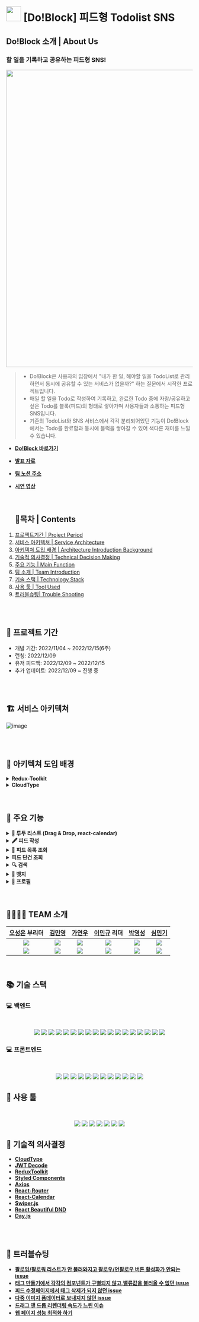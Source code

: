 # <img src="https://user-images.githubusercontent.com/108126419/207803210-3720fca9-3c05-43fe-a662-bd619bf1ce14.jpg" width="40">&nbsp;[Do!Block] 피드형 Todolist SNS

## Do!Block 소개 | About Us

### 할 일을 기록하고 공유하는 피드형 SNS! <br>

<img src="https://user-images.githubusercontent.com/108126419/207803730-a2a90832-b6d3-4948-8895-7385382cb9ec.png" width="800">

> - Do!Block은 사용자의 입장에서 "내가 한 일, 해야할 일을 TodoList로 관리하면서 동시에 공유할 수 있는 서비스가 없을까?" 하는 질문에서 시작한 프로젝트입니다.<br>
> - 매일 할 일을 Todo로 작성하여 기록하고, 완료한 Todo 중에 자랑/공유하고 싶은 Todo를 블록(피드)의 형태로 쌓아가며 사용자들과 소통하는 피드형 SNS입니다.<br>
> - 기존의 TodoList와 SNS 서비스에서 각각 분리되어있던 기능이 Do!Block에서는 Todo를 완료함과 동시에 블럭을 쌓아갈 수 있어 색다른 재미를 느낄 수 있습니다.
>   <br>

- **[Do!Block 바로가기](https://www.doblock.shop/)<br>**
- **[발표 자료](https://www.miricanvas.com/v/11mzz4j)<br>**
- **[팀 노션 주소](https://legendary-scaffold-c21.notion.site/Do-Block-03bf205c16b44de293a37f1a738eadac)**
- **[시연 영상](https://youtu.be/P7UCIujReOk)<br>**
  <br>
  <br>

  ## 🔭목차 | Contents

1. [ 프로젝트기간 | Project Period ](#------------project-period--br-)
2. [ 서비스 아키텍쳐 | Service Architecture ](#------------br-)
3. [ 아키텍쳐 도입 배경 | Architecture Introduction Background ](#--------------br-)
4. [ 기술적 의사결정 | Technical Decision Making ](#-----------)
5. [ 주요 기능 | Main Function ](#--------)
6. [ 팀 소개 | Team Introduction ](#----------------)
7. [ 기술 스택 | Technology Stack](#--------)
8. [ 사용 툴 | Tool Used](#-------)
9. [ 트러블슈팅| Trouble Shooting](#--------)

<br>
<br>

## 📆 프로젝트 기간 <br>

<ul>
  <li>개발 기간: 2022/11/04 ~ 2022/12/15(6주)</li>
  <li>런칭: 2022/12/09</li>
  <li>유저 피드백: 2022/12/09 ~ 2022/12/15</li>
  <li>추가 업데이트: 2022/12/09 ~ 진행 중</li>
</ul>

<br>
<br>

## 🏗 서비스 아키텍쳐<br>

![image](https://user-images.githubusercontent.com/108126419/207886272-d38c3b62-2427-4e38-9813-d57b04ded842.png)

<br>
<br>

## 📖 아키텍쳐 도입 배경<br>

<details> 
  <summary><strong>Redux-Toolkit</strong></summary><br>
  <li> Redux-Toolkit의 장점은 두 가지가 있다. Reudx의 단점으로 꼽히는 보일러플레이트 코드가 줄어든 다는 것이다.
보일러플레이트 코드가 많으면 코드의 예측가능성 측면에서 떨어지고 코드해석이 어려워져, 실수를 유발 시킬 수 있다.</li>
  <li> 또한 리덕스를 사용하다보면, redux devtool, immer, reselect등 여러가지 라이브러리들을 설치하게 된다. 하지만 Redux-Toolkit에는 이런 많은 라이브러리 들이 내장되어 있어서 많은 라이브러리들의 의존성을 줄일 수 있다.</li>
  <br>
</details>
<details> 
  <summary><strong>CloudType</strong></summary><br>
  <li> 별도의 파일 업로드나 웹서버 세팅 등의 번거로운 절차를 거치지 않고 Github와 연동하여 배포가 가능하다.</li>
  <li> Dockerfile을 통한 커스텀 이미지 빌드를 통해 서비스 배포가 가능하여 막강한 확장성과 호환성이 있다.</li>
  <li> HTTPS 전환을 위한 SSL 인증서 제공을 해주어 별도의 인증과정이 필요하지 않아 사용하게 되었다.</li> <br>
</details>
<br>
<br>

## 💖 주요 기능

<details>

  <summary><strong>📆 투두 리스트 (Drag & Drop, react-calendar)</strong></summary>

  <br/>

  <ul>
    <li>날짜별 투두 작성, 수정, 삭제, 조회</li>
    <li>드래그 앤 드롭</li>

<br>

  <img src="https://user-images.githubusercontent.com/108126419/207830787-d9e4711e-5cd4-4a8b-b526-0db0decb52bd.png" width="300">
  <img src="https://user-images.githubusercontent.com/108126419/207831025-333c96f3-f90c-4aac-b465-3677ac9e4711.png" width="302">
  <img src="https://user-images.githubusercontent.com/108126419/207831237-fd0b7099-2a1c-4db4-854b-aa80c8866350.png" width="300">
  <img src="https://user-images.githubusercontent.com/108126419/207832697-66c401a0-b5a7-4bbc-a104-05db3e2b4a47.png" width="302">

<br>

  </ul>

</details>

<details>

  <summary><strong>🖋 피드 작성</strong></summary>

  <br/>

  <ul>

<li>완료된 투두 목록만 투두 선택창에 불러오기</li>
<li>태그 추가하기</li>
<li>최대 4장까지 사진 업로드 가능</li>
<li>피드에 적용될 컬러 선택 가능</li>
  <br/>

  <img src="https://user-images.githubusercontent.com/108126419/207832276-2dfc3ba6-a396-48b8-a891-e1f795cb222e.png" width="301">
  <img src="https://user-images.githubusercontent.com/108126419/207832354-ed0c11ed-7ebe-4aac-ae90-ad09d6d59d3c.png" width="300">

  </ul>

</details>

<details>

  <summary><strong> 👀 피드 목록 조회</strong></summary>

  <br/>

  <ul>

  <li>추천 피드</li>
    - 선택한 관심사 태그를 바탕으로 게시글을 보여줌 <br>
    - 선택한 관심사 태그가 없다면 관심사 선택 페이지로 유도 <br>
    - 추천 태그를 선택하거나 커스텀 태그를 만들어 선택할 수 있음
  <li>팔로잉 피드</li>
    - 팔로우한 사람의 게시글과 자신의 게시글을 조회할 수 있음 <br>
  <li>무한 스크롤</li>
    - 게시글을 5개씩 불러옴 <br>
    <br/>

<img src="https://user-images.githubusercontent.com/108126419/207832626-c19d5b99-fda0-4842-8d10-f417acf9fdd5.png" width="300">
<img src="https://user-images.githubusercontent.com/108126419/207833056-bb358093-6891-4ef0-a14f-7bedfa93596b.png" width="300">
<img src="https://user-images.githubusercontent.com/108126419/207833122-9c678013-113e-4d32-a14d-7b3382f6e9f1.png" width="300">
<img src="https://user-images.githubusercontent.com/108126419/207835078-a7f1d80c-4d19-4911-a55f-d535237a7324.PNG" width="301">

  </ul>

</details>

<details>

  <summary><strong> 피드 단건 조회</strong></summary>

<br/>

<ul>
  <li>게시글 수정, 삭제</li>
  <li>이미지 페이지네이션</li>
  <li>태그를 눌러 검색할 수 있음</li>
  <li>댓글 작성, 수정, 삭제</li>
  <li>리액션</li>
  <br />

<img src="https://user-images.githubusercontent.com/108126419/207833299-2b9b3b94-1961-4ab0-b6e1-309520093e2d.png" width="300">
<img src="https://user-images.githubusercontent.com/108126419/207833360-ec6fb20b-b646-486f-b98b-734fd25db5a1.png" width="300">
<img src="https://user-images.githubusercontent.com/108126419/207833419-6c9c8b26-683f-4ef1-bf30-ad4149c16003.png" width="300">
<img src="https://user-images.githubusercontent.com/108126419/207834561-77cdb0dd-3f3a-4f7c-a504-aa8d3d971e3d.PNG" width="301">

</ul>

</details>

<details>

  <summary><strong>🔍 검색</strong></summary>

  <br/>

  <ul>

<li>태그 검색/ 유저찾기 검색 구분하여 검색가능</li>
<li>항목 조회시 태그는 5개, 유저 찾기는 10개 단위로 무한스크롤 조회</li>
    <br/>

<img src="https://user-images.githubusercontent.com/108126419/207835347-7e9e041b-111b-46fd-be8e-9a6083654bb4.png" width="300">
<img src="https://user-images.githubusercontent.com/108126419/207835462-e49fd69f-8154-413d-ae97-1a46653faddb.png" width="300">
    <br>

  </ul>

</details>

<details>

  <summary><strong>🥇 뱃지</strong></summary>

  <br/>

  <ul>

  <li>대표 뱃지 설정</li>
    <br/>

<img src="https://user-images.githubusercontent.com/108126419/207835720-bfaf48d6-fdc3-4269-b263-00a5c30e50b4.png" width="300">
<img src="https://user-images.githubusercontent.com/108126419/207835773-e8b82b84-5991-4627-adf0-5e5c7dd2fffe.png" width="300.5">

  </ul>

</details>

<details>

  <summary><strong>🙋 프로필</strong></summary>

  <br/>

  <ul>

  <li>내가 획득한 뱃지 보기(swiper)</li>
  <li>회원 정보 수정(닉네임/프로필 사진/비밀번호)</li>
  <li>관심사 설정</li>
  <li>팔로우/언팔로우 기능</li>
  <li>로그아웃</li>
  <li>내가 쌓은 블럭(내가 작성한 피드 모아보기)</li>
    <br/>

<img src="https://user-images.githubusercontent.com/108126419/207835912-86a3aaef-62ed-466c-a650-089ba04f3450.png" width="300">
<img src="https://user-images.githubusercontent.com/108126419/207835973-e66a78df-6992-4cd2-8c3a-b1be80eec52c.png" width="300">
<img src="https://user-images.githubusercontent.com/108126419/207836062-78e849ae-2a80-4775-a78d-08089bea2bf0.png" width="300">
<img src="https://user-images.githubusercontent.com/108126419/207836115-5052586b-69f7-4b95-87cd-30b612aabf2b.png" width="300">
<img src="https://user-images.githubusercontent.com/108126419/207836729-2da0100d-aad4-4e98-9847-412017d1bc6f.PNG" width="303">
<img src="https://user-images.githubusercontent.com/108126419/207836168-061dfd5f-7bc4-4c13-bc3b-dba1e18c9541.png" width="300">

  </ul>

</details>

<br>
<br>

## 👨‍👩‍👧‍👦 TEAM 소개

|                             [오성은](https://github.com/ose1012) 부리더                             |                               [김민영](https://github.com/NyeongDev)                                |                               [가연우](https://github.com/Yeonwoo-Ga)                               |                             [이민규](https://github.com/Ming-gry) 리더                             |                             [박영성](https://github.com/youngsungpark)                             |                               [심민기](https://github.com/shiminki)                                |
| :-------------------------------------------------------------------------------------------------: | :-------------------------------------------------------------------------------------------------: | :-------------------------------------------------------------------------------------------------: | :------------------------------------------------------------------------------------------------: | :------------------------------------------------------------------------------------------------: | :------------------------------------------------------------------------------------------------: |
| <img src="https://img.shields.io/badge/front end-fcfd82?style=for-the-badge&logo=&logoColor=white"> | <img src="https://img.shields.io/badge/front end-fcfd82?style=for-the-badge&logo=&logoColor=white"> | <img src="https://img.shields.io/badge/front end-fcfd82?style=for-the-badge&logo=&logoColor=white"> | <img src="https://img.shields.io/badge/back end-fcfd82?style=for-the-badge&logo=&logoColor=white"> | <img src="https://img.shields.io/badge/back end-fcfd82?style=for-the-badge&logo=&logoColor=white"> | <img src="https://img.shields.io/badge/back end-fcfd82?style=for-the-badge&logo=&logoColor=white"> |
|                      ![](https://avatars.githubusercontent.com/u/67879917?v=4)                      |                     ![](https://avatars.githubusercontent.com/u/110284486?v=4)                      |                     ![](https://avatars.githubusercontent.com/u/100272045?v=4)                      |                     ![](https://avatars.githubusercontent.com/u/113870305?v=4)                     |                     ![](https://avatars.githubusercontent.com/u/108126419?v=4)                     |                     ![](https://avatars.githubusercontent.com/u/77321886?v=4)                      |

<br>

## 📚 기술 스택

### 💻 백엔드

<br>

 <p align="center">
 <img src="https://img.shields.io/badge/java-007396?style=for-the-badge&logo=java&logoColor=white"> 
 <img src="https://img.shields.io/badge/Spring-6DB33F?style=for-the-badge&logo=Spring&logoColor=white">
 <img src="https://img.shields.io/badge/-Springboot-6DB33F?style=for-the-badge&logo=Springboot&logoColor=white">
 <img src="https://img.shields.io/badge/Spring Data JPA-6DB33F?style=for-the-badge&logo=S&logoColor=white">
 <img src="https://img.shields.io/badge/MySQL-4479A1?style=for-the-badge&logo=MySQL&logoColor=white">
 <img src="https://img.shields.io/badge/NGINX-009639?style=for-the-badge&logo=NGINX&logoColor=white">
 <img src="https://img.shields.io/badge/GitHub Actions-2088FF?style=for-the-badge&logo=GitHub Actions&logoColor=white">
 <img src="https://img.shields.io/badge/QueryDsl-2088FF?style=for-the-badge&logo=&logoColor=white">
 <img src="https://img.shields.io/badge/Redis-DC382D?style=for-the-badge&logo=Redis&logoColor=white">
 <img src="https://img.shields.io/badge/Amazon S3-569A31?style=for-the-badge&logo=Amazon S3&logoColor=white">
 <img src="https://img.shields.io/badge/Amazon EC2-FF9900?style=for-the-badge&logo=Amazon EC2&logoColor=white">
 <img src="https://img.shields.io/badge/Amazon RDS-527FFF?style=for-the-badge&logo=Amazon RDS&logoColor=white">
 <img src="https://img.shields.io/badge/Amazon CodeDeploy-8A2BE2?style=for-the-badge&logo=Amazon RDS&logoColor=white">
 <img src="https://img.shields.io/badge/Amazon Route 53-00498c?style=for-the-badge&logo=Amazon RDS&logoColor=white">
 <img src="https://img.shields.io/badge/SSL-721412?style=for-the-badge&logo=SSL&logoColor=white">
 <img src="https://img.shields.io/badge/Cerbot-000000?style=for-the-badge&logoColor=white">
 <img src="https://img.shields.io/badge/kakao login-FFCD00?style=for-the-badge&logo=kakao&logoColor=black">   
 <img src="https://img.shields.io/badge/google login-4285F4?style=for-the-badge&logo=google&logoColor=white">  
 </p>

### 💻 프론트엔드

<br>

<p align="center">
  <img src="https://img.shields.io/badge/HTML5-E34F26?style=for-the-badge&logo=HTML5&logoColor=white">
  <img src="https://img.shields.io/badge/CSS3-1572B6?style=for-the-badge&logo=CSS3&logoColor=white">
  <img src="https://img.shields.io/badge/JavaScript-F7DF1E?style=for-the-badge&logo=JavaScript&logoColor=white">
  <img src="https://img.shields.io/badge/React-61DAFB?style=for-the-badge&logo=React&logoColor=white">
  <img src="https://img.shields.io/badge/Yarn-2C8EBB?style=for-the-badge&logo=Yarn&logoColor=white">
  <img src="https://img.shields.io/badge/Axios-5A29E4?style=for-the-badge&logo=Axios&logoColor=white">
  <img src="https://img.shields.io/badge/styled components-DB7093?style=for-the-badge&logo=styled components&logoColor=white">
  <img src="https://img.shields.io/badge/cloudtype-000000?style=for-the-badge&logoColor=white"/>
  <img src="https://img.shields.io/badge/.ENV-ECD53F?style=for-the-badge&logo=.ENV&logoColor=white">
  <img src="https://img.shields.io/badge/ReduxToolkit-764ABC?style=for-the-badge&logo=ReduxToolkit&logoColor=white">
  <img src="https://img.shields.io/badge/kakao login-FFCD00?style=for-the-badge&logo=kakao&logoColor=black">   
  <img src="https://img.shields.io/badge/google login-4285F4?style=for-the-badge&logo=google&logoColor=white">

  <br>

## 🔧 사용 툴

<br>

<p align="center">
  <img src="https://img.shields.io/badge/GitHub-181717?style=for-the-badge&logo=GitHub&logoColor=white"/>
  <img src="https://img.shields.io/badge/Git-F05032?style=for-the-badge&logo=Git&logoColor=white"/>
  <img src="https://img.shields.io/badge/Sourcetree-0052CC?style=for-the-badge&logo=Sourcetree&logoColor=white"/>
  <img src="https://img.shields.io/badge/Slack-4A154B?style=for-the-badge&logo=Slack&logoColor=white"/>
  <img src="https://img.shields.io/badge/Notion-000000?style=for-the-badge&logo=Notion&logoColor=white">
  <img src="https://img.shields.io/badge/Figma-F24E1E?style=for-the-badge&logo=Figma&logoColor=white">
  <img src="https://img.shields.io/badge/Visual Studio Code-007ACC?style=for-the-badge&logo=Visual Studio Code&logoColor=white"/>

## 🎯 기술적 의사결정

- **[CloudType](https://github.com/Hanghae99-DoBlock/FE/wiki/CloudType)<br>**
- **[JWT Decode](https://github.com/Hanghae99-DoBlock/FE/wiki/JWT-Decode)<br>**
- **[ReduxToolkit](https://github.com/Hanghae99-DoBlock/FE/wiki/ReduxToolkit)<br>**
- **[Styled Components](https://github.com/Hanghae99-DoBlock/FE/wiki/Styled-Components)<br>**
- **[Axios](https://github.com/Hanghae99-DoBlock/FE/wiki/Axios)<br>**
- **[React-Router](https://github.com/Hanghae99-DoBlock/FE/wiki/React-Router)<br>**
- **[React-Calendar](https://github.com/Hanghae99-DoBlock/FE/wiki/React-Calendar)<br>**
- **[Swiper.js](https://github.com/Hanghae99-DoBlock/FE/wiki/Swiper.js)<br>**
- **[React Beautiful DND](https://github.com/Hanghae99-DoBlock/FE/wiki/React-Beautiful-DND)<br>**
- **[Day.js](https://github.com/Hanghae99-DoBlock/FE/wiki/Day.js)<br>**

<br>
<br>

## 🚀 트러블슈팅

- **[팔로잉/팔로워 리스트가 안 불러와지고 팔로우/언팔로우 버튼 활성화가 안되는 issue](https://github.com/Hanghae99-DoBlock/FE/wiki/%ED%8C%94%EB%A1%9C%EC%9E%89-%ED%8C%94%EB%A1%9C%EC%9B%8C-%EB%A6%AC%EC%8A%A4%ED%8A%B8%EA%B0%80-%EC%95%88-%EB%B6%88%EB%9F%AC%EC%99%80%EC%A7%80%EA%B3%A0-%ED%8C%94%EB%A1%9C%EC%9A%B0-%EC%96%B8%ED%8C%94%EB%A1%9C%EC%9A%B0-%EB%B2%84%ED%8A%BC-%ED%99%9C%EC%84%B1%ED%99%94%EA%B0%80-%EC%95%88%EB%90%98%EB%8A%94-Issue)<br>**
- **[태그 만들기에서 각각의 컴포넌트가 구별되지 않고,밸류값을 불러올 수 없던 issue](https://github.com/Hanghae99-DoBlock/FE/wiki/%ED%83%9C%EA%B7%B8-%EB%A7%8C%EB%93%A4%EA%B8%B0%EC%97%90%EC%84%9C-%EA%B0%81%EA%B0%81%EC%9D%98-%EC%BB%B4%ED%8F%AC%EB%84%8C%ED%8A%B8%EA%B0%80-%EA%B5%AC%EB%B3%84%EB%90%98%EC%A7%80-%EC%95%8A%EA%B3%A0,%EB%B0%B8%EB%A5%98%EA%B0%92%EC%9D%84-%EB%B6%88%EB%9F%AC%EC%98%AC-%EC%88%98-%EC%97%86%EB%8D%98-issue)<br>**
- **[피드 수정페이지에서 태그 삭제가 되지 않던 issue](https://github.com/Hanghae99-DoBlock/FE/wiki/%ED%94%BC%EB%93%9C-%EC%88%98%EC%A0%95%ED%8E%98%EC%9D%B4%EC%A7%80%EC%97%90%EC%84%9C-%ED%83%9C%EA%B7%B8-%EC%82%AD%EC%A0%9C%EA%B0%80-%EB%90%98%EC%A7%80-%EC%95%8A%EB%8D%98-issue)<br>**
- **[다중 이미지 폼데이터로 보내지지 않던 issue](https://github.com/Hanghae99-DoBlock/FE/wiki/%EB%8B%A4%EC%A4%91-%EC%9D%B4%EB%AF%B8%EC%A7%80-%ED%8F%BC%EB%8D%B0%EC%9D%B4%ED%84%B0%EB%A1%9C-%EB%B3%B4%EB%82%B4%EC%A7%80%EC%A7%80-%EC%95%8A%EB%8D%98-issue)<br>**
- **[드래그 앤 드롭 리렌더링 속도가 느린 이슈](https://github.com/Hanghae99-DoBlock/FE/wiki/%EB%93%9C%EB%9E%98%EA%B7%B8-%EC%95%A4-%EB%93%9C%EB%A1%AD-%EB%A6%AC%EB%A0%8C%EB%8D%94%EB%A7%81-%EC%86%8D%EB%8F%84%EA%B0%80-%EB%8A%90%EB%A6%B0-%EC%9D%B4%EC%8A%88)<br>**
- **[웹 페이지 성능 최적화 하기](https://github.com/Hanghae99-DoBlock/FE/wiki/%EC%9B%B9-%ED%8E%98%EC%9D%B4%EC%A7%80-%EC%84%B1%EB%8A%A5-%EC%B5%9C%EC%A0%81%ED%99%94-%ED%95%98%EA%B8%B0)<br>**
